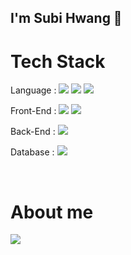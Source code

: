 <!--
**SubiHwang/SubiHwang** is a ✨ _special_ ✨ repository because its `README.md` (this file) appears on your GitHub profile.

Here are some ideas to get you started:

- 🔭 I’m currently working on ...
- 🌱 I’m currently learning ...
- 👯 I’m looking to collaborate on ...
- 🤔 I’m looking for help with ...
- 💬 Ask me about ...
- 📫 How to reach me: ...
- 😄 Pronouns: ...
- ⚡ Fun fact: ...
-->

## I'm Subi Hwang 🐣

# Tech Stack
Language :  <a href="https://github.com/subihawng/subihwang/edit/main" target="_blank"><img src="https://img.shields.io/badge/Java-white?style=flat-square&logo=Java&logoColor=blue"/></a>
  <a href="https://github.com/subihawng/subihwang/edit/main" target="_blank"><img src="https://img.shields.io/badge/Python-white?style=flat-square&logo=Python&logoColor=#3776AB"/></a>
  <a href="https://github.com/subihawng/subihwang/edit/main" target="_blank"><img src="https://img.shields.io/badge/C++-white?style=flat-square&logo=C++&logoColor=#00599C"/></a>


Front-End :  <a href="https://github.com/subihawng/subihwang/edit/main" target="_blank"><img src="https://img.shields.io/badge/swift-white?style=flat-square&logo=swift&logoColor=#F05138"/></a>
  <a href="https://github.com/subihawng/subihwang/edit/main" target="_blank"><img src="https://img.shields.io/badge/React-white?style=flat-square&logo=React&logoColor=61DAFB"/></a>

Back-End : <a href="https://github.com/subihawng/subihwang/edit/main" target="_blank"><img src="https://img.shields.io/badge/Springboot-white?style=flat-square&logo=Springboot&logoColor=#6DB33F"/></a>

Database : <a href="https://github.com/subihawng/subihwang/edit/main" target="_blank"><img src="https://img.shields.io/badge/MySQL-white?style=flat-square&logo=MySQL&logoColor=#4479A1"/></a>
  
</br>

# About me
<a href="https://velog.io/@super-hwang"><img src="https://img.shields.io/badge/Tech%20Blog-11B48A?style=flat-square&logo=Vimeo&logoColor=white&link=https://velog.io/@hyeinisfree"/></a>

